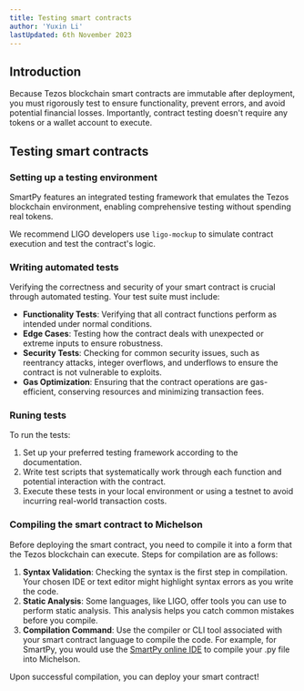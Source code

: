 ```yaml
---
title: Testing smart contracts
author: 'Yuxin Li'
lastUpdated: 6th November 2023
---
```


## Introduction
Because Tezos blockchain smart contracts are immutable after deployment, you must rigorously test to ensure functionality, prevent errors, and avoid potential financial losses. Importantly, contract testing doesn't require any tokens or a wallet account to execute.

## Testing smart contracts
### Setting up a testing environment
SmartPy features an integrated testing framework that emulates the Tezos blockchain environment, enabling comprehensive testing without spending real tokens.

We recommend LIGO developers use `ligo-mockup` to simulate contract execution and test the contract's logic.

### Writing automated tests
Verifying the correctness and security of your smart contract is crucial through automated testing. Your test suite must include:
- **Functionality Tests**: Verifying that all contract functions perform as intended under normal conditions.
- **Edge Cases**: Testing how the contract deals with unexpected or extreme inputs to ensure robustness.
- **Security Tests**: Checking for common security issues, such as reentrancy attacks, integer overflows, and underflows to ensure the contract is not vulnerable to exploits.
- **Gas Optimization**: Ensuring that the contract operations are gas-efficient, conserving resources and minimizing transaction fees.

### Runing tests
To run the tests:

1. Set up your preferred testing framework according to the documentation.
1. Write test scripts that systematically work through each function and potential interaction with the contract.
1. Execute these tests in your local environment or using a testnet to avoid incurring real-world transaction costs.

### Compiling the smart contract to Michelson
Before deploying the smart contract, you need to compile it into a form that the Tezos blockchain can execute.
Steps for compilation are as follows:

1. **Syntax Validation**: Checking the syntax is the first step in compilation. Your chosen IDE or text editor might highlight syntax errors as you write the code.
1. **Static Analysis**: Some languages, like LIGO, offer tools you can use to perform static analysis. This analysis helps you catch common mistakes before you compile.
1. **Compilation Command**: Use the compiler or CLI tool associated with your smart contract language to compile the code. For example, for SmartPy, you would use the [SmartPy online IDE](https://smartpy.io/ide) to compile your .py file into Michelson.

Upon successful compilation, you can deploy your smart contract! 